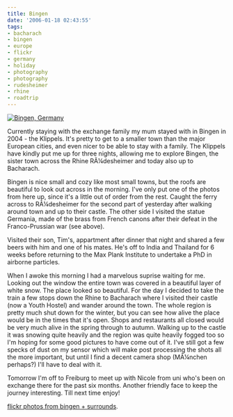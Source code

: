 ```yaml
---
title: Bingen
date: '2006-01-18 02:43:55'
tags:
- bacharach
- bingen
- europe
- flickr
- germany
- holiday
- photography
- photography
- rudesheimer
- rhine
- roadtrip
---
```


<a href="http://flickr.com/photos/jufemaiz/tags/bingen/"><img alt="Bingen, Germany" title="Bingen, Germany" src="http://static.flickr.com/38/87840904_1af6f23107.jpg" /></a>

Currently staying with the exchange family my mum stayed with in Bingen in 2004 - the Klippels. It's pretty to get to a smaller town than the major European cities, and even nicer to be able to stay with a family. The Klippels have kindly put me up for three nights, allowing me to explore Bingen, the sister town across the Rhine RÃ¼desheimer and today also up to Bacharach.

Bingen is nice small and cozy like most small towns, but the roofs are beautiful to look out across in the morning. I've only put one of the photos from here up, since it's a little out of order from the rest. Caught the ferry across to RÃ¼desheimer for the second part of yesterday after walking around town and up to their castle. The other side I visited the statue Germania, made of the brass from French canons after their defeat in the Franco-Prussian war (see above).

Visited their son, Tim's, appartment after dinner that night and shared a few beers with him and one of his mates. He's off to India and Thailand for 6 weeks before returning to the Max Plank Institute to undertake a PhD in airborne particles.

When I awoke this morning I had a marvelous suprise waiting for me. Looking out the window the entire town was covered in a beautiful layer of white snow. The place looked so beautiful. For the day I decided to take the train a few stops down the Rhine to Bacharach where I visited their castle (now a Youth Hostel) and wander around the town. The whole region is pretty much shut down for the winter, but you can see how alive the place would be in the times that it's open. Shops and restaurants all closed would be very much alive in the spring through to autumn. Walking up to the castle it was snowing quite heavily and the region was quite heavily fogged too so I'm hoping for some good pictures to have come out of it. I've still got a few specks of dust on my sensor which will make post processing the shots all the more important, but until I find a decent camera shop (MÃ¼nchen perhaps?) I'll have to deal with it.

Tomorrow I'm off to Freiburg to meet up with Nicole from uni who's been on exchange there for the past six months. Another friendly face to keep the journey interesting. Till next time enjoy!

<a href="http://flickr.com/photos/jufemaiz/tags/bingen/">flickr photos from bingen + surrounds</a>.
